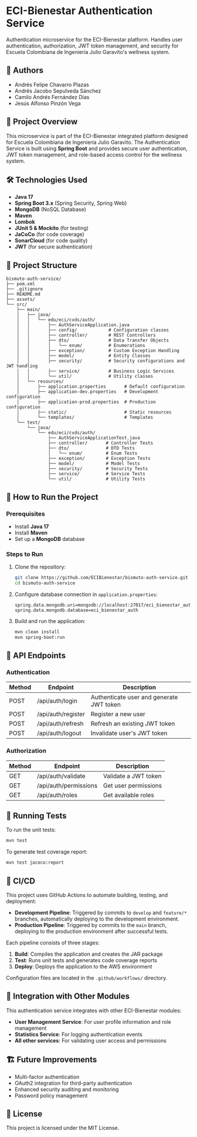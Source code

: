 # ECI-Bienestar Authentication Service

Authentication microservice for the ECI-Bienestar platform. Handles user authentication, authorization, JWT token management, and security for Escuela Colombiana de Ingeniería Julio Garavito's wellness system.

## 👥 Authors

* Andrés Felipe Chavarro Plazas
* Andrés Jacobo Sepulveda Sánchez
* Camilo Andrés Fernández Días
* Jesús Alfonso Pinzón Vega

## 📌 Project Overview
This microservice is part of the ECI-Bienestar integrated platform designed for Escuela Colombiana de Ingeniería Julio Garavito. The Authentication Service is built using **Spring Boot** and provides secure user authentication, JWT token management, and role-based access control for the wellness system.

## 🛠️ Technologies Used
- **Java 17**
- **Spring Boot 3.x** (Spring Security, Spring Web)
- **MongoDB** (NoSQL Database)
- **Maven**
- **Lombok**
- **JUnit 5 & Mockito** (for testing)
- **JaCoCo** (for code coverage)
- **SonarCloud** (for code quality)
- **JWT** (for secure authentication)

## 📂 Project Structure

```
bismuto-auth-service/
├── pom.xml
├── .gitignore
├── README.md
├── assets/
└── src/
    ├── main/
    │   ├── java/
    │   │   └── edu/eci/cvds/auth/
    │   │       ├── AuthServiceApplication.java
    │   │       ├── config/            # Configuration classes
    │   │       ├── controller/        # REST Controllers
    │   │       ├── dto/               # Data Transfer Objects
    │   │       │   └── enum/          # Enumerations
    │   │       ├── exception/         # Custom Exception Handling
    │   │       ├── model/             # Entity Classes
    │   │       ├── security/          # Security configurations and JWT handling
    │   │       ├── service/           # Business Logic Services
    │   │       └── util/              # Utility classes
    │   └── resources/
    │       ├── application.properties       # Default configuration
    │       ├── application-dev.properties   # Development configuration
    │       ├── application-prod.properties  # Production configuration
    │       ├── static/                      # Static resources
    │       └── templates/                   # Templates
    └── test/
        └── java/
            └── edu/eci/cvds/auth/
                ├── AuthServiceApplicationTest.java
                ├── controller/       # Controller Tests
                ├── dto/              # DTO Tests
                │   └── enum/         # Enum Tests
                ├── exception/        # Exception Tests
                ├── model/            # Model Tests
                ├── security/         # Security Tests
                ├── service/          # Service Tests
                └── util/             # Utility Tests
```

## 🚀 How to Run the Project

### Prerequisites
- Install **Java 17**
- Install **Maven**
- Set up a **MongoDB** database

### Steps to Run

1. Clone the repository:
   ```bash
   git clone https://github.com/ECIBienestar/bismuto-auth-service.git
   cd bismuto-auth-service
   ```

2. Configure database connection in `application.properties`:
   ```properties
   spring.data.mongodb.uri=mongodb://localhost:27017/eci_bienestar_auth
   spring.data.mongodb.database=eci_bienestar_auth
   ```

3. Build and run the application:
   ```bash
   mvn clean install
   mvn spring-boot:run
   ```

## 📌 API Endpoints

### Authentication

| Method | Endpoint               | Description                               |
|--------|------------------------|-------------------------------------------|
| POST   | /api/auth/login        | Authenticate user and generate JWT token  |
| POST   | /api/auth/register     | Register a new user                       |
| POST   | /api/auth/refresh      | Refresh an existing JWT token             |
| POST   | /api/auth/logout       | Invalidate user's JWT token               |

### Authorization

| Method | Endpoint                 | Description                             |
|--------|--------------------------|-----------------------------------------|
| GET    | /api/auth/validate       | Validate a JWT token                    |
| GET    | /api/auth/permissions    | Get user permissions                    |
| GET    | /api/auth/roles          | Get available roles                     |

## 🧪 Running Tests

To run the unit tests:
```bash
mvn test
```

To generate test coverage report:
```bash
mvn test jacoco:report
```

## 🔄 CI/CD

This project uses GitHub Actions to automate building, testing, and deployment:

- **Development Pipeline**: Triggered by commits to `develop` and `feature/*` branches, automatically deploying to the development environment.
- **Production Pipeline**: Triggered by commits to the `main` branch, deploying to the production environment after successful tests.

Each pipeline consists of three stages:
1. **Build**: Compiles the application and creates the JAR package
2. **Test**: Runs unit tests and generates code coverage reports
3. **Deploy**: Deploys the application to the AWS environment

Configuration files are located in the `.github/workflows/` directory.

## 🔄 Integration with Other Modules

This authentication service integrates with other ECI-Bienestar modules:
- **User Management Service**: For user profile information and role management
- **Statistics Service**: For logging authentication events
- **All other services**: For validating user access and permissions

## 🏗️ Future Improvements

- Multi-factor authentication
- OAuth2 integration for third-party authentication
- Enhanced security auditing and monitoring
- Password policy management

## 📝 License

This project is licensed under the MIT License.
